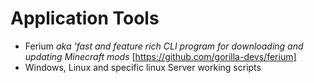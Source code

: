 # Application Tools

* Ferium _aka 'fast and feature rich CLI program for downloading and updating Minecraft mods_ [https://github.com/gorilla-devs/ferium]
* Windows, Linux and specific linux Server working scripts
